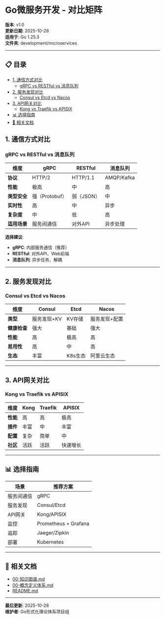 # Go微服务开发 - 对比矩阵

**版本**: v1.0  
**更新日期**: 2025-10-28  
**适用于**: Go 1.25.3  
**文件夹**: development/microservices

---

## 📋 目录


- [1. 通信方式对比](#1-通信方式对比)
  - [gRPC vs RESTful vs 消息队列](#grpc-vs-restful-vs-消息队列)
- [2. 服务发现对比](#2-服务发现对比)
  - [Consul vs Etcd vs Nacos](#consul-vs-etcd-vs-nacos)
- [3. API网关对比](#3-api网关对比)
  - [Kong vs Traefik vs APISIX](#kong-vs-traefik-vs-apisix)
- [📊 选择指南](#-选择指南)
- [🔗 相关文档](#-相关文档)

## 1. 通信方式对比

### gRPC vs RESTful vs 消息队列

| 维度 | gRPC | RESTful | 消息队列 |
|------|------|---------|---------|
| **协议** | HTTP/2 | HTTP/1.1 | AMQP/Kafka |
| **性能** | 极高 | 中 | 高 |
| **类型安全** | 强（Protobuf） | 弱（JSON） | 中 |
| **实时性** | 高 | 中 | 异步 |
| **复杂度** | 中 | 低 | 高 |
| **适用场景** | 服务间通信 | 对外API | 异步处理 |

**选择建议**:
- **gRPC**: 内部服务通信（推荐）
- **RESTful**: 对外API、Web前端
- **消息队列**: 异步任务、解耦

---

## 2. 服务发现对比

### Consul vs Etcd vs Nacos

| 维度 | Consul | Etcd | Nacos |
|------|--------|------|-------|
| **类型** | 服务发现+KV | KV存储 | 服务发现+配置 |
| **健康检查** | 强大 | 基础 | 强大 |
| **性能** | 高 | 极高 | 高 |
| **易用性** | 高 | 中 | 高 |
| **生态** | 丰富 | K8s生态 | 阿里云生态 |

---

## 3. API网关对比

### Kong vs Traefik vs APISIX

| 维度 | Kong | Traefik | APISIX |
|------|------|---------|--------|
| **性能** | 高 | 高 | 极高 |
| **插件** | 丰富 | 中 | 丰富 |
| **配置** | 复杂 | 简单 | 中 |
| **社区** | 活跃 | 活跃 | 快速增长 |

---

## 📊 选择指南

| 场景 | 推荐方案 |
|------|---------|
| 服务间通信 | gRPC |
| 服务发现 | Consul/Etcd |
| API网关 | Kong/APISIX |
| 监控 | Prometheus + Grafana |
| 追踪 | Jaeger/Zipkin |
| 部署 | Kubernetes |

---

## 🔗 相关文档

- [00-知识图谱.md](./00-知识图谱.md)
- [00-概念定义体系.md](./00-概念定义体系.md)
- [README.md](./README.md)

---

**最后更新**: 2025-10-28  
**维护者**: Go形式化理论体系项目组

